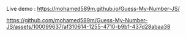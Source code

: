 Live demo : https://mohamed589m.github.io/Guess-My-Number-JS/


https://github.com/mohamed589m/Guess-My-Number-JS/assets/100099637/af310614-1255-4710-b9b1-437d28abaa38

